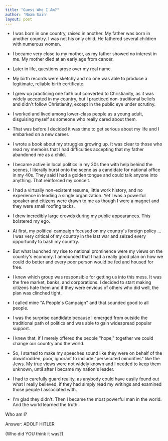 ```yaml
---
title: "Guess Who I Am?"
author: 'Noam Sain'
layout: post
---
```


- I was born in one country, raised in another. My father was born in another country. I was not his only child. He fathered several children with numerous women.

- I became very close to my mother, as my father showed no interest in me. My mother died at an early age from cancer.

- Later in life, questions arose over my real name.

- My birth records were sketchy and no one was able to produce a legitimate, reliable birth certificate.

- I grew up practicing one faith but converted to Christianity, as it was widely accepted in my country, but I practiced non-traditional beliefs and didn't follow Christianity, except in the public eye under scrutiny.

- I worked and lived among lower-class people as a young adult, disguising myself as someone who really cared about them.

- That was before I decided it was time to get serious about my life and I embarked on a new career.

- I wrote a book about my struggles growing up. It was clear to those who read my memoirs that I had difficulties accepting that my father abandoned me as a child.

- I became active in local politics in my 30s then with help behind the scenes, I literally burst onto the scene as a candidate for national office in my 40s. They said I had a golden tongue and could talk anyone into anything. That reinforced my conceit.

- I had a virtually non-existent resume, little work history, and no experience in leading a single organization. Yet I was a powerful speaker and citizens were drawn to me as though I were a magnet and they were small roofing tacks.

- I drew incredibly large crowds during my public appearances. This bolstered my ego.

- At first, my political campaign focused on my country's foreign policy … I was very critical of my country in the last war and seized every opportunity to bash my country.

- But what launched my rise to national prominence were my views on the country's economy. I announced that I had a really good plan on how we could do better and every poor person would be fed and housed for free.

- I knew which group was responsible for getting us into this mess. It was the free market, banks, and corporations. I decided to start making citizens hate them and if they were envious of others who did well, the plan was clinched tight.

- I called mine "A People's Campaign" and that sounded good to all people.

- I was the surprise candidate because I emerged from outside the traditional path of politics and was able to gain widespread popular support.

- I knew that, if I merely offered the people "hope," together we could change our country and the world.

- So, I started to make my speeches sound like they were on behalf of the downtrodden, poor, ignorant to include "persecuted minorities" like the Jews. My true views were not widely known and I needed to keep them unknown, until after I became my nation's leader.

- I had to carefully guard reality, as anybody could have easily found out what I really believed, if they had simply read my writings and examined those people I associated with.

- I'm glad they didn't. Then I became the most powerful man in the world. And the world learned the truth.

Who am I?

Answer: ADOLF HITLER

(Who did YOU think it was?)
